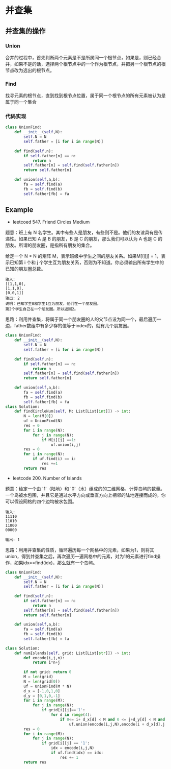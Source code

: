 # 并查集

## 并查集的操作

### Union

合并的过程中，首先判断两个元素是不是所属同一个根节点，如果是，则已经合并，如果不是的话，选择两个根节点中的一个作为根节点，并把另一个根节点的根节点改为选出的根节点。

### Find

找寻元素的根节点，直到找到根节点位置，属于同一个根节点的所有元素被认为是属于同一个集合


### 代码实现

```python
class UnionFind:
    def __init__(self,N):
        self.N = N
        self.father = [i for i in range(N)]
    
    def find(self,n):
        if self.father[n] == n:
            return n
        self.father[n] = self.find(self.father[n])
        return self.father[n]
        
    def union(self,a,b):
        fa = self.find(a)
        fb = self.find(b)
        self.father[fb] = fa
```

## Example

- leetcoed 547. Friend Circles Medium

题意：班上有 N 名学生。其中有些人是朋友，有些则不是。他们的友谊具有是传递性。如果已知 A 是 B 的朋友，B 是 C 的朋友，那么我们可以认为 A 也是 C 的朋友。所谓的朋友圈，是指所有朋友的集合。

给定一个 N * N 的矩阵 M，表示班级中学生之间的朋友关系。如果M[i][j] = 1，表示已知第 i 个和 j 个学生互为朋友关系，否则为不知道。你必须输出所有学生中的已知的朋友圈总数。

    输入: 
    [[1,1,0],
    [1,1,0],
    [0,0,1]]
    输出: 2 
    说明：已知学生0和学生1互为朋友，他们在一个朋友圈。
    第2个学生自己在一个朋友圈。所以返回2。

思路：利用并查集，将属于同一个朋友圈的人的父节点设为同一个，最后遍历一边，father数组中有多少存的值等于index的，就有几个朋友圈。

```python
class UnionFind:
    def __init__(self,N):
        self.N = N
        self.father = [i for i in range(N)]
    
    def find(self,n):
        if self.father[n] == n:
            return n
        self.father[n] = self.find(self.father[n])
        return self.father[n]
        
    def union(self,a,b):
        fa = self.find(a)
        fb = self.find(b)
        self.father[fb] = fa
class Solution:
    def findCircleNum(self, M: List[List[int]]) -> int:
        N = len(M[0])
        uf = UnionFind(N)
        res = 0
        for i in range(N):
            for j in range(N):
                if M[i][j] ==1:
                    uf.union(i,j)
        res = 0
        for i in range(N):
            if uf.find(i) == i:
                res +=1
        return res
```

- leetcode 200. Number of Islands

题意：给定一个由 '1'（陆地）和 '0'（水）组成的的二维网格，计算岛屿的数量。一个岛被水包围，并且它是通过水平方向或垂直方向上相邻的陆地连接而成的。你可以假设网格的四个边均被水包围。

    输入:
    11110
    11010
    11000
    00000

    输出: 1

思路：利用并查集的性质，循环遍历每一个网格中的元素，如果为1，则将其union，得到并查集之后，再次遍历一遍网格中的元素，对为1的元素进行find操作，如果idx==find(idx)，那么就有一个岛屿。

```python
class UnionFind:
    def __init__(self,N):
        self.N = N
        self.father = [i for i in range(N)]
    
    def find(self,n):
        if self.father[n] == n:
            return n
        self.father[n] = self.find(self.father[n])
        return self.father[n]
        
    def union(self,a,b):
        fa = self.find(a)
        fb = self.find(b)
        self.father[fb] = fa
        
class Solution:
    def numIslands(self, grid: List[List[str]]) -> int:
        def encode(i,j,n):
            return i*n+j
        
        if not grid: return 0
        M = len(grid)
        N = len(grid[0])
        uf = UnionFind(M * N)
        d_x = [-1,0,1,0]
        d_y = [0,1,0,-1]
        for i in range(M):
            for j in range(N):
                if grid[i][j]=='1':
                    for d in range(4):
                        if 0<= i+ d_x[d] < M and 0 <= j+d_y[d] < N and grid[i+ d_x[d]][j+d_y[d]] =='1':
                            uf.union(encode(i,j,N),encode(i + d_x[d],j + d_y[d],N))
        res = 0
        for i in range(M):
            for j in range(N):
                if grid[i][j] == '1':
                    idx = encode(i,j,N)
                    if uf.find(idx) == idx:
                        res += 1
        return res
```

